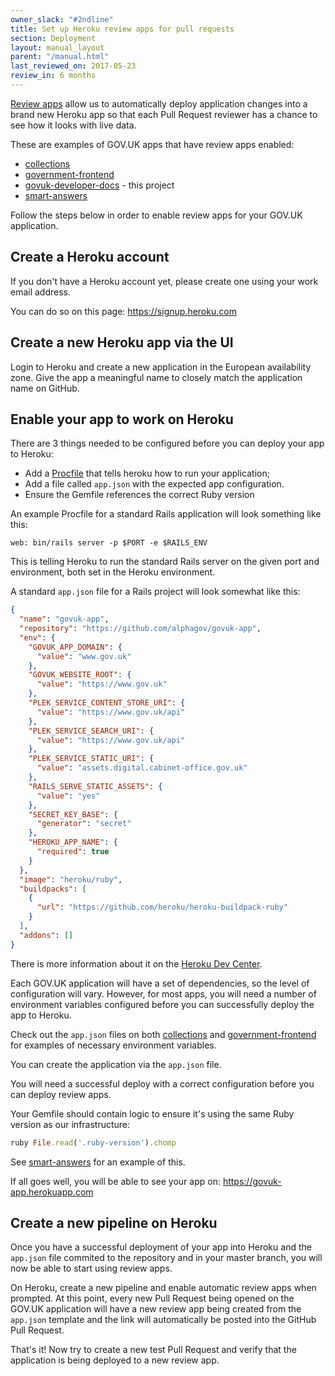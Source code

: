 ```yaml
---
owner_slack: "#2ndline"
title: Set up Heroku review apps for pull requests
section: Deployment
layout: manual_layout
parent: "/manual.html"
last_reviewed_on: 2017-05-23
review_in: 6 months
---
```


[Review apps](https://devcenter.heroku.com/articles/github-integration-review-apps)
allow us to automatically deploy application changes into a brand
new Heroku app so that each Pull Request reviewer has a chance to see how it
looks with live data.

These are examples of GOV.UK apps that have review apps enabled:

- [collections](https://github.com/alphagov/collections)
- [government-frontend](https://github.com/alphagov/government-frontend)
- [govuk-developer-docs](https://github.com/alphagov/govuk-developer-docs) - this project
- [smart-answers](https://github.com/alphagov/smart-answers)

Follow the steps below in order to enable review apps for your GOV.UK
application.

## Create a Heroku account

If you don't have a Heroku account yet, please create one using your work email
address.

You can do so on this page: https://signup.heroku.com

## Create a new Heroku app via the UI

Login to Heroku and create a new application in the European availability zone.
Give the app a meaningful name to closely match the application name on GitHub.

## Enable your app to work on Heroku

There are 3 things needed to be configured before you can deploy your app to
Heroku:

- Add a [Procfile](https://devcenter.heroku.com/articles/procfile) that tells
heroku how to run your application;
- Add a file called `app.json` with the expected app configuration.
- Ensure the Gemfile references the correct Ruby version

An example Procfile for a standard Rails application will look something like
this:

```
web: bin/rails server -p $PORT -e $RAILS_ENV
```

This is telling Heroku to run the standard Rails server on the given port and
environment, both set in the Heroku environment.

A standard `app.json` file for a Rails project will look somewhat like this:

```json
{
  "name": "govuk-app",
  "repository": "https://github.com/alphagov/govuk-app",
  "env": {
    "GOVUK_APP_DOMAIN": {
      "value": "www.gov.uk"
    },
    "GOVUK_WEBSITE_ROOT": {
      "value": "https://www.gov.uk"
    },
    "PLEK_SERVICE_CONTENT_STORE_URI": {
      "value": "https://www.gov.uk/api"
    },
    "PLEK_SERVICE_SEARCH_URI": {
      "value": "https://www.gov.uk/api"
    },
    "PLEK_SERVICE_STATIC_URI": {
      "value": "assets.digital.cabinet-office.gov.uk"
    },
    "RAILS_SERVE_STATIC_ASSETS": {
      "value": "yes"
    },
    "SECRET_KEY_BASE": {
      "generator": "secret"
    },
    "HEROKU_APP_NAME": {
      "required": true
    }
  },
  "image": "heroku/ruby",
  "buildpacks": [
    {
      "url": "https://github.com/heroku/heroku-buildpack-ruby"
    }
  ],
  "addons": []
}
```

There is more information about it on the
[Heroku Dev Center](https://devcenter.heroku.com/articles/app-json-schema).

Each GOV.UK application will have a set of dependencies, so the level of
configuration will vary. However, for most apps, you will need a number of
environment variables configured before you can successfully deploy the app to
Heroku.

Check out the `app.json` files on both
[collections](https://github.com/alphagov/collections/blob/master/app.json) and
[government-frontend](https://github.com/alphagov/government-frontend/blob/master/app.json)
for examples of necessary environment variables.

You can create the application via the `app.json` file.

You will need a successful deploy with a correct configuration before you can
deploy review apps.

Your Gemfile should contain logic to ensure it's using the same Ruby version as our infrastructure:

```ruby
ruby File.read('.ruby-version').chomp
```

See [smart-answers](https://github.com/alphagov/smart-answers/blob/release_3739/Gemfile#L3) for an example of this.

If all goes well, you will be able to see your app on:
<https://govuk-app.herokuapp.com>

## Create a new pipeline on Heroku

Once you have a successful deployment of your app into Heroku and the `app.json`
file commited to the repository and in your master branch, you will now be able
to start using review apps.

On Heroku, create a new pipeline and enable automatic review apps when prompted.
At this point, every new Pull Request being opened on the GOV.UK application
will have a new review app being created from the `app.json` template and the
link will automatically be posted into the GitHub Pull Request.

That's it! Now try to create a new test Pull Request and verify that the
application is being deployed to a new review app.
